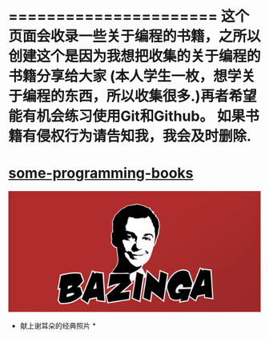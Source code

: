 
======================
这个页面会收录一些关于编程的书籍，之所以创建这个是因为我想把收集的关于编程的书籍分享给大家
(本人学生一枚，想学关于编程的东西，所以收集很多.)再者希望能有机会练习使用Git和Github。
如果书籍有侵权行为请告知我，我会及时删除.
=======================
**[some-programming-books](some-programming-books-zh.md)**
=======================
![谢耳朵](img/1234.jpg)

 * 献上谢耳朵的经典照片 *
